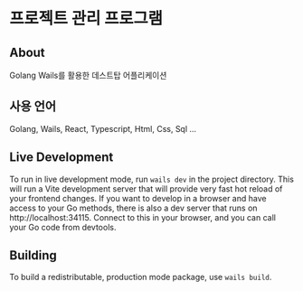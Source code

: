 # 프로젝트 관리 프로그램

## About

Golang Wails를 활용한 데스트탑 어플리케이션

## 사용 언어

Golang, Wails, React, Typescript, Html, Css, Sql ...

## Live Development

To run in live development mode, run `wails dev` in the project directory. This will run a Vite development
server that will provide very fast hot reload of your frontend changes. If you want to develop in a browser
and have access to your Go methods, there is also a dev server that runs on http://localhost:34115. Connect
to this in your browser, and you can call your Go code from devtools.

## Building

To build a redistributable, production mode package, use `wails build`.
